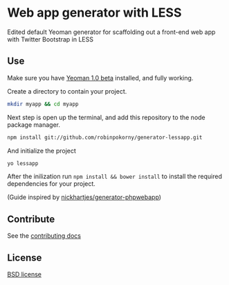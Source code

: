 # Web app generator with LESS

Edited default Yeoman generator for scaffolding out a front-end web app with Twitter Bootstrap in LESS

## Use

Make sure you have [Yeoman 1.0 beta](http://yeoman.io/) installed, and fully working.

Create a directory to contain your project.
```bash
mkdir myapp && cd myapp
```

Next step is open up the terminal, and add this repository to the node package manager.
```bash
npm install git://github.com/robinpokorny/generator-lessapp.git
```

And initialize the project
```bash
yo lessapp
```

After the inilization run `npm install && bower install` to install the required dependencies for your project.


(Guide inspired by [nickhartjes/generator-phpwebapp](https://github.com/nickhartjes/generator-phpwebapp/))

## Contribute

See the [contributing docs](https://github.com/yeoman/yeoman/blob/master/contributing.md)


## License

[BSD license](http://opensource.org/licenses/bsd-license.php)
